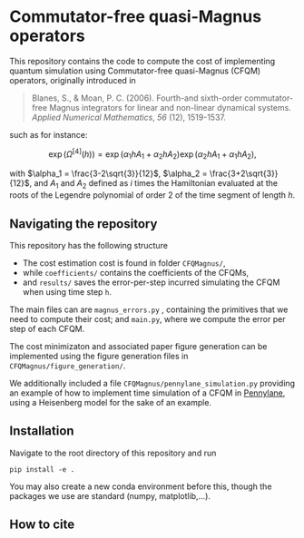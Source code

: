 # Commutator-free quasi-Magnus operators

This repository contains the code to compute the cost of implementing quantum simulation using Commutator-free quasi-Magnus (CFQM) operators, originally introduced in

> Blanes, S., & Moan, P. C. (2006). Fourth-and sixth-order commutator-free Magnus integrators for linear and non-linear dynamical systems.  *Applied Numerical Mathematics*,  *56* (12), 1519-1537.

such as for instance:

$$
\exp(\Omega^{[4]}(h)) = \exp(\alpha_1 h A_1 + \alpha_2 h A_2)\exp(\alpha_2 h A_1 + \alpha_1 h A_2),
$$

with $\alpha_1 = \frac{3-2\sqrt{3}}{12}$, $\alpha_2 = \frac{3+2\sqrt{3}}{12}$, and $A_1$ and $A_2$ defined as $i$ times the Hamiltonian evaluated at the roots of the Legendre polynomial of order 2 of the time segment of length $h$.

## Navigating the repository

This repository has the following structure

- The cost estimation cost is found in folder `CFQMagnus/`,
- while `coefficients/` contains the coefficients of the CFQMs,
- and `results/` saves the error-per-step incurred simulating the CFQM when using time step `h`.

The main files can are `magnus_errors.py` , containing the primitives that we need to compute their cost; and `main.py`, where we compute the error per step of each CFQM.

The cost minimizaton and associated paper figure generation can be implemented using the figure generation files in `CFQMagnus/figure_generation/`.

We additionally included a file `CFQMagnus/pennylane_simulation.py` providing an example of how to implement time simulation of a CFQM in [Pennylane](https://pennylane.ai/), using a Heisenberg model for the sake of an example.

## Installation

Navigate to the root directory of this repository and run

```shell
pip install -e .
```

You may also create a new conda environment before this, though the packages we use are standard (numpy, matplotlib,...).

## How to cite
